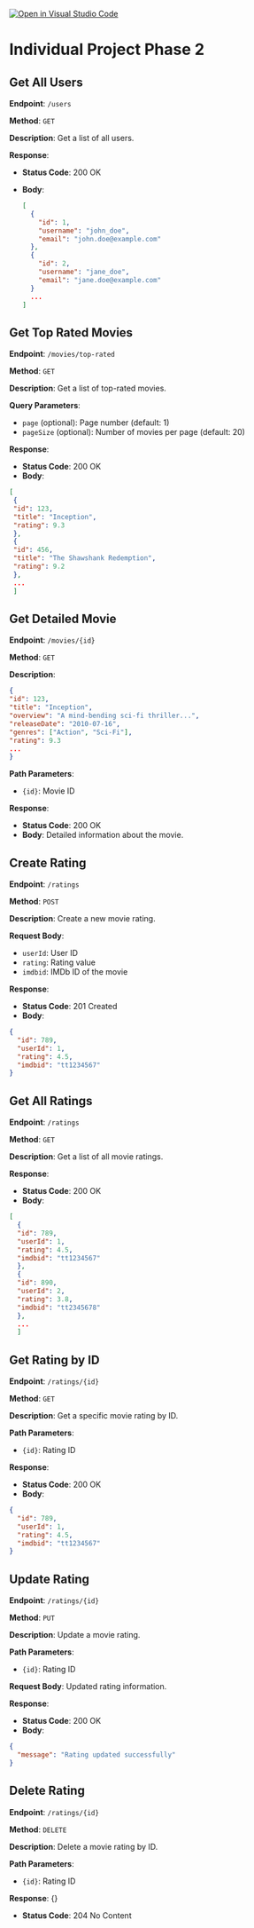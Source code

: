[![Open in Visual Studio Code](https://classroom.github.com/assets/open-in-vscode-718a45dd9cf7e7f842a935f5ebbe5719a5e09af4491e668f4dbf3b35d5cca122.svg)](https://classroom.github.com/online_ide?assignment_repo_id=13208385&assignment_repo_type=AssignmentRepo)

# Individual Project Phase 2

## Get All Users

**Endpoint**: `/users`

**Method**: `GET`

**Description**: Get a list of all users.

**Response**:

- **Status Code**: 200 OK
- **Body**:

  ```json
  [
    {
      "id": 1,
      "username": "john_doe",
      "email": "john.doe@example.com"
    },
    {
      "id": 2,
      "username": "jane_doe",
      "email": "jane.doe@example.com"
    }
    ...
  ]

  ```

## Get Top Rated Movies

**Endpoint**: `/movies/top-rated`

**Method**: `GET`

**Description**: Get a list of top-rated movies.

**Query Parameters**:

- `page` (optional): Page number (default: 1)
- `pageSize` (optional): Number of movies per page (default: 20)

**Response**:

- **Status Code**: 200 OK
- **Body**:

```json
[
 {
 "id": 123,
 "title": "Inception",
 "rating": 9.3
 },
 {
 "id": 456,
 "title": "The Shawshank Redemption",
 "rating": 9.2
 },
 ...
 ]
```

## Get Detailed Movie

**Endpoint**: `/movies/{id}`

**Method**: `GET`

**Description**:

```json
{
"id": 123,
"title": "Inception",
"overview": "A mind-bending sci-fi thriller...",
"releaseDate": "2010-07-16",
"genres": ["Action", "Sci-Fi"],
"rating": 9.3
...
}
```

**Path Parameters**:

- `{id}`: Movie ID

**Response**:

- **Status Code**: 200 OK
- **Body**: Detailed information about the movie.

## Create Rating

**Endpoint**: `/ratings`

**Method**: `POST`

**Description**: Create a new movie rating.

**Request Body**:

- `userId`: User ID
- `rating`: Rating value
- `imdbid`: IMDb ID of the movie

**Response**:

- **Status Code**: 201 Created
- **Body**:

```json
{
  "id": 789,
  "userId": 1,
  "rating": 4.5,
  "imdbid": "tt1234567"
}
```

## Get All Ratings

**Endpoint**: `/ratings`

**Method**: `GET`

**Description**: Get a list of all movie ratings.

**Response**:

- **Status Code**: 200 OK
- **Body**:

```json
[
  {
  "id": 789,
  "userId": 1,
  "rating": 4.5,
  "imdbid": "tt1234567"
  },
  {
  "id": 890,
  "userId": 2,
  "rating": 3.8,
  "imdbid": "tt2345678"
  },
  ...
  ]
```

## Get Rating by ID

**Endpoint**: `/ratings/{id}`

**Method**: `GET`

**Description**: Get a specific movie rating by ID.

**Path Parameters**:

- `{id}`: Rating ID

**Response**:

- **Status Code**: 200 OK
- **Body**:

```json
{
  "id": 789,
  "userId": 1,
  "rating": 4.5,
  "imdbid": "tt1234567"
}
```

## Update Rating

**Endpoint**: `/ratings/{id}`

**Method**: `PUT`

**Description**: Update a movie rating.

**Path Parameters**:

- `{id}`: Rating ID

**Request Body**: Updated rating information.

**Response**:

- **Status Code**: 200 OK
- **Body**:

```json
{
  "message": "Rating updated successfully"
}
```

## Delete Rating

**Endpoint**: `/ratings/{id}`

**Method**: `DELETE`

**Description**: Delete a movie rating by ID.

**Path Parameters**:

- `{id}`: Rating ID

**Response**: {}

- **Status Code**: 204 No Content

```

```

```

```
